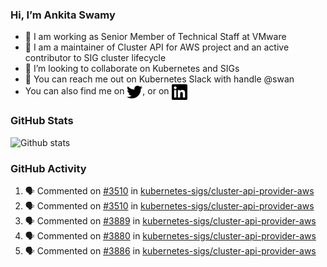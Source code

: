 ### Hi, I’m Ankita Swamy

- 💼 I am working as Senior Member of Technical Staff at VMware
- 👀 I am a maintainer of Cluster API for AWS project and an active contributor to SIG cluster lifecycle
- 💞️ I’m looking to collaborate on Kubernetes and SIGs
- 💬 You can reach me out on Kubernetes Slack with handle @swan
- You can also find me on <a href="https://twitter.com/SwamyAnkita" target="blank"><img align="center" src="https://raw.githubusercontent.com/Ankitasw/Ankitasw/master/svg/twitter.svg" alt="Ankitasw" height="25" width="25" color="#1DA1f2" /></a>, or on <a href="https://www.linkedin.com/in/Ankitaswamy/" target="blank"><img align="center" src="https://raw.githubusercontent.com/Ankitasw/Ankitasw/master/svg/linkedin.svg" alt="Ankitasw" height="25" width="25" /></a>

### GitHub Stats
![Github stats](https://github-readme-stats.vercel.app/api?username=Ankitasw&count_private=true&show_icons=true&theme=tokyonight)

### GitHub Activity 
<!--START_SECTION:activity-->
1. 🗣 Commented on [#3510](https://github.com/kubernetes-sigs/cluster-api-provider-aws/issues/3510) in [kubernetes-sigs/cluster-api-provider-aws](https://github.com/kubernetes-sigs/cluster-api-provider-aws)
2. 🗣 Commented on [#3510](https://github.com/kubernetes-sigs/cluster-api-provider-aws/issues/3510) in [kubernetes-sigs/cluster-api-provider-aws](https://github.com/kubernetes-sigs/cluster-api-provider-aws)
3. 🗣 Commented on [#3889](https://github.com/kubernetes-sigs/cluster-api-provider-aws/issues/3889) in [kubernetes-sigs/cluster-api-provider-aws](https://github.com/kubernetes-sigs/cluster-api-provider-aws)
4. 🗣 Commented on [#3880](https://github.com/kubernetes-sigs/cluster-api-provider-aws/issues/3880) in [kubernetes-sigs/cluster-api-provider-aws](https://github.com/kubernetes-sigs/cluster-api-provider-aws)
5. 🗣 Commented on [#3886](https://github.com/kubernetes-sigs/cluster-api-provider-aws/issues/3886) in [kubernetes-sigs/cluster-api-provider-aws](https://github.com/kubernetes-sigs/cluster-api-provider-aws)
<!--END_SECTION:activity-->
